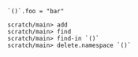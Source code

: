 ```unison
`()`.foo = "bar"
```

```ucm
scratch/main> add
scratch/main> find
scratch/main> find-in `()`
scratch/main> delete.namespace `()`
```
